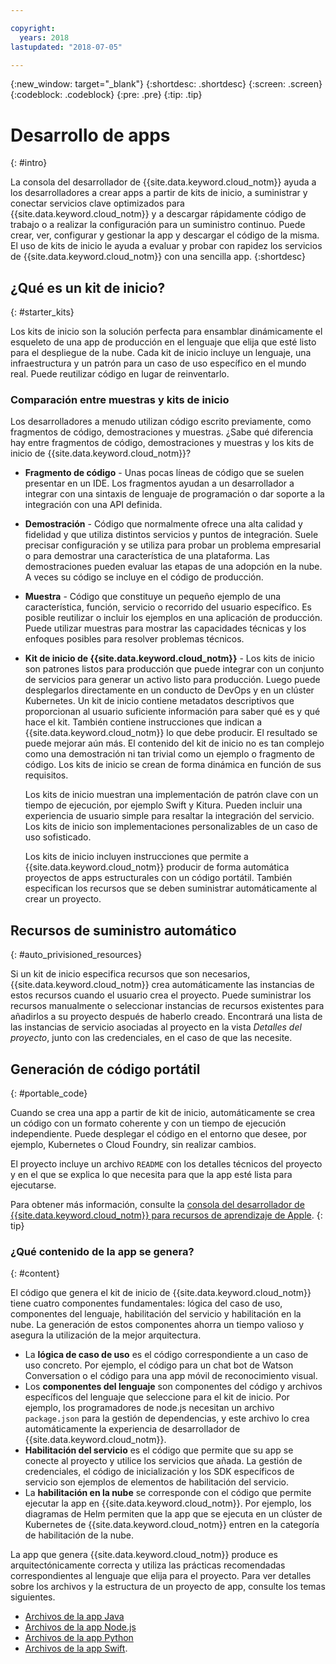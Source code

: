 ```yaml
---

copyright:
  years: 2018
lastupdated: "2018-07-05"

---
```

{:new_window: target="_blank"}
{:shortdesc: .shortdesc}
{:screen: .screen}
{:codeblock: .codeblock}
{:pre: .pre}
{:tip: .tip}

# Desarrollo de apps
{: #intro}

La consola del desarrollador de {{site.data.keyword.cloud_notm}} ayuda a los desarrolladores a crear apps a partir de kits de inicio, a suministrar y conectar servicios clave optimizados para {{site.data.keyword.cloud_notm}} y a descargar rápidamente código de trabajo o a realizar la configuración para un suministro continuo. Puede crear, ver, configurar y gestionar la app y descargar el código de la misma. El uso de kits de inicio le ayuda a evaluar y probar con rapidez los servicios de {{site.data.keyword.cloud_notm}} con una sencilla app.
{:shortdesc}

## ¿Qué es un kit de inicio?
{: #starter_kits}

Los kits de inicio son la solución perfecta para ensamblar dinámicamente el esqueleto de una app de producción en el lenguaje que elija que esté listo para el despliegue de la nube. Cada kit de inicio incluye un lenguaje, una infraestructura y un patrón para un caso de uso específico en el mundo real. Puede reutilizar código en lugar de reinventarlo.

### Comparación entre muestras y kits de inicio

Los desarrolladores a menudo utilizan código escrito previamente, como fragmentos de código, demostraciones y muestras. ¿Sabe qué diferencia hay entre fragmentos de código, demostraciones y muestras y los kits de inicio de {{site.data.keyword.cloud_notm}}?

* **Fragmento de código** - Unas pocas líneas de código que se suelen presentar en un IDE. Los fragmentos ayudan a un desarrollador a integrar con una sintaxis de lenguaje de programación o dar soporte a la integración con una API definida.

* **Demostración** - Código que normalmente ofrece una alta calidad y fidelidad y que utiliza distintos servicios y puntos de integración. Suele precisar configuración y se utiliza para probar un problema empresarial o para demostrar una característica de una plataforma. Las demostraciones pueden evaluar las etapas de una adopción en la nube. A veces su código se incluye en el código de producción.

* **Muestra** - Código que constituye un pequeño ejemplo de una característica, función, servicio o recorrido del usuario específico. Es posible reutilizar o incluir los ejemplos en una aplicación de producción. Puede utilizar muestras para mostrar las capacidades técnicas y los enfoques posibles para resolver problemas técnicos.

* **Kit de inicio de {{site.data.keyword.cloud_notm}}** - Los kits de inicio son patrones listos para producción que puede integrar con un conjunto de servicios para generar un activo listo para producción. Luego puede desplegarlos directamente en un conducto de DevOps y en un clúster Kubernetes. Un kit de inicio contiene metadatos descriptivos que proporcionan al usuario suficiente información para saber qué es y qué hace el kit. También contiene instrucciones que indican a {{site.data.keyword.cloud_notm}} lo que debe producir. El resultado se puede mejorar aún más. El contenido del kit de inicio no es tan complejo como una demostración ni tan trivial como un ejemplo o fragmento de código. Los kits de inicio se crean de forma dinámica en función de sus requisitos.

  Los kits de inicio muestran una implementación de patrón clave con un tiempo de ejecución, por ejemplo Swift y Kitura. Pueden incluir una experiencia de usuario simple para resaltar la integración del servicio. Los kits de inicio son implementaciones personalizables de un caso de uso sofisticado.

  Los kits de inicio incluyen instrucciones que permite a {{site.data.keyword.cloud_notm}} producir de forma automática proyectos de apps estructurales con un código portátil. También especifican los recursos que se deben suministrar automáticamente al crear un proyecto.

## Recursos de suministro automático
{: #auto_privisioned_resources}

Si un kit de inicio especifica recursos que son necesarios, {{site.data.keyword.cloud_notm}} crea automáticamente las instancias de estos recursos cuando el usuario crea el proyecto. Puede suministrar los recursos manualmente o seleccionar instancias de recursos existentes para añadirlos a su proyecto después de haberlo creado. Encontrará una lista de las instancias de servicio asociadas al proyecto en la vista *Detalles del proyecto*, junto con las credenciales, en el caso de que las necesite.

## Generación de código portátil
{: #portable_code}

Cuando se crea una app a partir de kit de inicio, automáticamente se crea un código con un formato coherente y con un tiempo de ejecución independiente. Puede desplegar el código en el entorno que desee, por ejemplo, Kubernetes o Cloud Foundry, sin realizar cambios.

El proyecto incluye un archivo `README` con los detalles técnicos del proyecto y en el que se explica lo que necesita para que la app esté lista para ejecutarse.

Para obtener más información, consulte la [consola del desarrollador de {{site.data.keyword.cloud_notm}} para recursos de aprendizaje de Apple](https://console.bluemix.net/developer/appledevelopment/learning-resources).
{: tip}

### ¿Qué contenido de la app se genera?
{: #content}

El código que genera el kit de inicio de {{site.data.keyword.cloud_notm}} tiene cuatro componentes fundamentales: lógica del caso de uso, componentes del lenguaje, habilitación del servicio y habilitación en la nube. La generación de estos componentes ahorra un tiempo valioso y asegura la utilización de la mejor arquitectura.

* La **lógica de caso de uso** es el código correspondiente a un caso de uso concreto. Por ejemplo, el código para un chat bot de Watson Conversation o el código para una app móvil de reconocimiento visual.
* Los **componentes del lenguaje** son componentes del código y archivos específicos del lenguaje que seleccione para el kit de inicio. Por ejemplo, los programadores de node.js necesitan un archivo `package.json` para la gestión de dependencias, y este archivo lo crea automáticamente la experiencia de desarrollador de {{site.data.keyword.cloud_notm}}.
* **Habilitación del servicio** es el código que permite que su app se conecte al proyecto y utilice los servicios que añada. La gestión de credenciales, el código de inicialización y los SDK específicos de servicio son ejemplos de elementos de habilitación del servicio.
* La **habilitación en la nube** se corresponde con el código que permite ejecutar la app en {{site.data.keyword.cloud_notm}}. Por ejemplo, los diagramas de Helm permiten que la app que se ejecuta en un clúster de Kubernetes de {{site.data.keyword.cloud_notm}} entren en la categoría de habilitación de la nube.

La app que genera {{site.data.keyword.cloud_notm}} produce es arquitectónicamente correcta y utiliza las prácticas recomendadas correspondientes al lenguaje que elija para el proyecto. Para ver detalles sobre los archivos y la estructura de un proyecto de app, consulte los temas siguientes.

* [Archivos de la app Java](/docs/apps/projects/java_project_contents.html)
* [Archivos de la app Node.js](/docs/apps/projects/node_project_contents.html)
* [Archivos de la app Python](/docs/apps/projects/python_project_contents.html)
* [Archivos de la app Swift](/docs/apps/projects/swift_project_contents.html).
